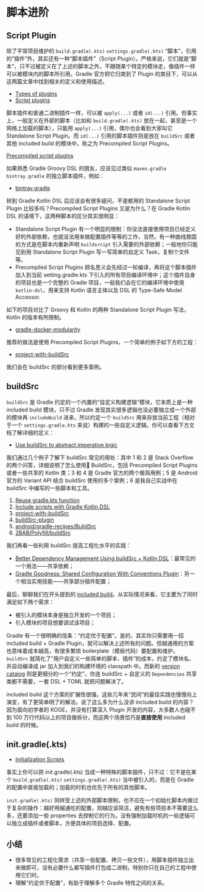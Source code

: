 # 脚本进阶

## Script Plugin

除了平常项目维护的 `build.gradle(.kts)` `settings.gradle(.kts)` “脚本”，引用的“插件”外，其实还有一种“脚本插件”（Script Plugin）。严格来说，它们就是“脚本”，只不过被定义在了上述的脚本之外，不跟随某个特定的模块走，像插件一样可以被模块内的脚本所引用。Gradle 官方把它归类到了 Plugin 的类目下，可以从这两篇文章中找到相关的定义和使用描述。

- [Types of plugins](https://docs.gradle.org/current/userguide/plugins.html#sec:types_of_plugins)
- [Script plugins](https://docs.gradle.org/current/userguide/plugins.html#sec:script_plugins)

脚本插件和普通二进制插件一样，可以被 `apply(...)` 或者 `id(...)` 引用。但事实上，一般定义在外部的脚本（比如和 `build.gradle(.kts)` 放在一起，甚至是一个网络上加载的脚本），只能用 `apply(...)` 引用，偶尔也会看到大家叫它 Standalone Script Plugin。而 `id(...)` 引用的脚本插件则是放在 `buildSrc` 或者其他 included build 的模块中，称之为 Precompiled Script Plugins。

[Precompiled script plugins](https://docs.gradle.org/current/userguide/custom_plugins.html#sec:precompiled_plugins)

如果熟悉 Gradle Groovy DSL 的朋友，应该见过类似 `maven.gradle` `bintray.gradle` 的独立脚本插件，例如：

- [bintray.gradle](https://github.com/2BAB/Seal/blob/2.0.0/bintray.gradle)


转到 Gradle Kotlin DSL 后应该会有很多疑问，不是都用的 Standalone Script Plugin 比较多吗？Precompiled Script Plugins 又是为什么？在 Gradle Kotlin DSL 的语境下，这两种脚本的区分其实很明显：

- Standalone Script Plugin 有一个明显的限制：你没法直接使用项目已经定义好的外部依赖，也就没法用来做配置插件等等的工作，当然，有一种曲线救国的方式是在脚本内重新声明 `buildsrcipt` 引入需要的外部依赖；一般地你只能见到用 Standalone Script Plugin 写一写简单的自定义 Task，复制个文件等。
- Precompiled Script Plugins 顾名思义会先经过一轮编译，再将这个脚本插件加入到当前 setting.gradle.kts 下引入的所有项目编译环境中；这个插件自身的项目也是一个完整的 Gradle 项目，一般我们会在它的编译环境中使用 `kotlin-dsl`，用来支持 Kotlin 语言主体以及 DSL 的 Type-Safe Model Accessor.

如下的项目对比了 Groovy 和 Kotlin 的两种 Standalone Script Plugin 写法，Kotlin 的版本有所限制。

- [gradle-docker-modularity](https://github.com/abendt/gradle-docker-modularity)

推荐的做法是使用 Precompiled Script Plugins，一个简单的例子如下方的工程：

- [project-with-buildSrc](https://github.com/gradle/kotlin-dsl-samples/tree/master/samples/project-with-buildSrc)

我们会在 buildSrc 的部分看到更多案例。

## buildSrc

`buildSrc` 是 Gradle 约定的一个内置的“自定义构建逻辑”模块，它本质上是一种 included build 模块，只不过 Gradle 发现其实很多逻辑也没必要独立成一个外部的模块再 `includeBuild` 进来，所以约定一个 `buildSrc` 用来存放当前工程（相对于一个 `settings.gradle.kts` 来说）构建的一些自定义逻辑。你可以查看下方文档了解详细的定义：

- [Use buildSrc to abstract imperative logic](https://docs.gradle.org/current/userguide/organizing_gradle_projects.html#sec:build_sources)

我们通过几个例子了解下 buildSrc 常见的用处：其中 1 和 2 是 Stack Overflow 的两个问答，详细说明了怎么使用 BuildSrc，包括 Precompiled Script Plugins 或者一些共享的 Kotlin 类；3 和 4 是 Gradle 官方的两个极简用例；5 是 Android 官方的 Variant API 结合 buildSrc 使用的多个案例；6 是我自己实战中在 buildSrc 中编写的一些脚本和工具。

1. [Reuse gradle.kts function](https://stackoverflow.com/questions/65513944/reuse-gradle-kts-function)
2. [Include scripts with Gradle Kotlin DSL](https://stackoverflow.com/questions/55335866/include-scripts-with-gradle-kotlin-dsl)
3. [project-with-buildSrc](https://github.com/gradle/kotlin-dsl-samples/tree/master/samples/project-with-buildSrc)
4. [buildSrc-plugin](https://github.com/gradle/kotlin-dsl-samples/tree/master/samples/buildSrc-plugin)
5. [android/gradle-recipes/BuildSrc](https://github.com/android/gradle-recipes/tree/agp-7.1/BuildSrc)
6. [2BAB/Polyfill/buildSrc](https://github.com/2BAB/Polyfill/tree/master/buildSrc)

我们再看一些利用 buildSrc 提高工程化水平的实践：

- [Better Dependency Management Using buildSrc + Kotlin DSL](https://proandroiddev.com/better-dependencies-management-using-buildsrc-kotlin-dsl-eda31cdb81bf)：最常见的一个用法——共享依赖；
- [Gradle Goodness: Shared Configuration With Conventions Plugin](https://blog.mrhaki.com/2021/02/gradle-goodness-shared-configuration.html)：另一个相当实用技能——共享部分插件配置；

最后，聊聊我们在开头提到的 [included build](https://docs.gradle.org/current/userguide/composite_builds.html#composite_build_intro)。从实际情况来看，它主要为了同时满足如下两个需求：

- 被引入的模块本身是独立开发的一个项目；
- 引入模块的项目想要调试该项目；

Gradle 有一个很明确的信条：“约定优于配置”。是的，其实你只需要用一招 included build + Gradle Plugin，就可以解决上述所有的问题。但越通用的方案也意味着成本越高，有很多繁琐 boilerplate（模板代码）要配置和维护。`buildSrc` 就简化了“用户自定义一些简单的脚本、插件”的成本，约定了模块名、并自动编译成 jar 加入到我们的构建环境的 classpath 中。而新的 [version catalog](https://docs.gradle.org/current/userguide/platforms.html#sub:version-catalog) 则是更细分的一个“约定”，你连 buildSrc + 自定义的 `Dependencies` 共享类都不需要，一套 DSL + TOML 就把问题解决了。

included build 这个方案的扩展性很强，这些几年来“民间”的最佳实践也慢慢向上演变，有了更简单明了的解法。说了这么多为什么没讲 included build 的内容？因为面向初学者的 KOGE，并没有打算深入 Plugin 开发的内容，大多数人也碰不到 100 万行代码以上的项目做拆分，而这两个场景恰巧是**直接使用** included build 的时候。

## init.gradle(.kts)

- [Initialization Scripts](https://docs.gradle.org/current/userguide/init_scripts.html)

事实上你可以把 init.gradle(.kts) 当成一种特殊的脚本插件，只不过：它不是在某个  `build.gradle(.kts)` `settings.gradle(.kts)` 当中被引入的，而是在 Gradle 的配置中直接加载的；加载的时机也优先于所有的其他脚本。

 `init.gradle(.kts)` 同样受上述的外部脚本限制，也不应在一个初始化脚本内做过于复杂的操作：越好用越通吃的配置，则越应该简洁，避免有些项目本不需要这么多，还要添加一些 properties 去控制它的行为。没有强制加载时机的一些逻辑可以独立成插件或者脚本，方便具体的项目选择、配置。


## 小结

- 很多常见的工程化需求（共享一些配置、拷贝一些文件），用脚本插件独立出来做即可，没有必要什么都写插件打包成二进制，特别你只在自己的工程中使用它们时。
- 理解“约定优于配置”，有助于理解多个 Gradle 特性之间的关系。